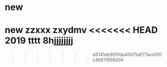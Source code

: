 # new
new
zzxxx
zxydmv
<<<<<<< HEAD
2019
tttt
8hjjjjjjjj
=======
>>>>>>> d3141eb905fda45075df77acd3f0c46811958d56
